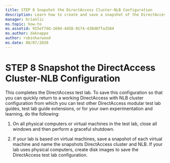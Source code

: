 ```yaml
---
title: STEP 8 Snapshot the DirectAccess Cluster-NLB Configuration
description: Learn how to create and save a snapshot of the DirectAccess Cluster-NLB configuration test lab.
manager: brianlic
ms.topic: how-to
ms.assetid: 915ef7dd-169d-4d58-9174-438d8ffa3584
ms.author: daknappe
author: robinharwood
ms.date: 08/07/2020
---
```

# STEP 8 Snapshot the DirectAccess Cluster-NLB Configuration

This completes the DirectAccess test lab. To save this configuration so that you can quickly return to a working DirectAccess with NLB cluster configuration from which you can test other DirectAccess modular test lab guides, test lab guide extensions, or for your own experimentation and learning, do the following:

1.  On all physical computers or virtual machines in the test lab, close all windows and then perform a graceful shutdown.

2.  If your lab is based on virtual machines, save a snapshot of each virtual machine and name the snapshots DirectAccess cluster and NLB. If your lab uses physical computers, create disk images to save the DirectAccess test lab configuration.
